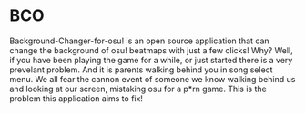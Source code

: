 # BCO
Background-Changer-for-osu! is an open source application that can change the background of osu! beatmaps with just a few clicks!
Why? Well, if you have been playing the game for a while, or just started there is a very prevelant problem. And it is parents walking behind you in song select menu.
We all fear the cannon event of someone we know walking behind us and looking at our screen, mistaking osu for a p*rn game.
This is the problem this application aims to fix!
